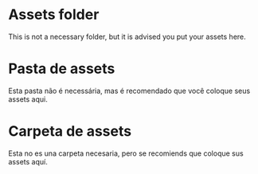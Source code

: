 # Assets folder
This is not a necessary folder, but it is advised you put your assets here.

# Pasta de assets
Esta pasta não é necessária, mas é recomendado que você coloque seus assets aqui.

# Carpeta de assets
Esta no es una carpeta necesaria, pero se recomiends que coloque sus assets aquí.